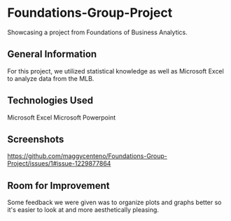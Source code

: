 # Foundations-Group-Project
Showcasing a project from Foundations of Business Analytics.

## General Information
For this project, we utilized statistical knowledge as well as Microsoft Excel to analyze data from the MLB.

## Technologies Used
Microsoft Excel
Microsoft Powerpoint

## Screenshots
https://github.com/maggycenteno/Foundations-Group-Project/issues/1#issue-1229877864

## Room for Improvement
Some feedback we were given was to organize plots and graphs better so it's easier to look at and more aesthetically pleasing.
